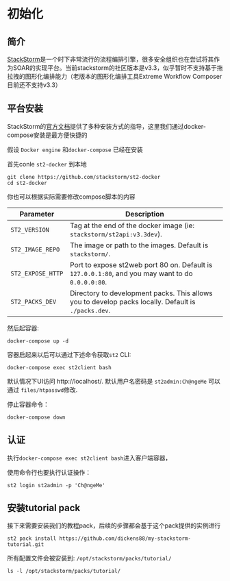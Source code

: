 # 初始化
## 简介

[StackStorm](https://stackstorm.com/)是一个时下非常流行的流程编排引擎，很多安全组织也在尝试将其作为SOAR的实现平台。当前stackstorm的社区版本是v3.3，似乎暂时不支持基于拖拉拽的图形化编排能力（老版本的图形化编排工具Extreme Workflow Composer目前还不支持v3.3）

## 平台安装

StackStorm的[官方文档](https://docs.stackstorm.com/install/index.html)提供了多种安装方式的指导，这里我们通过docker-compose安装是最方便快捷的

假设 `Docker engine` 和`docker-compose` 已经在安装

首先conle `st2-docker` 到本地

```
git clone https://github.com/stackstorm/st2-docker
cd st2-docker
```
你也可以根据实际需要修改compose脚本的内容

| Parameter         | Description                                                  |
| ----------------- | ------------------------------------------------------------ |
| `ST2_VERSION`     | Tag at the end of the docker image (ie: `stackstorm/st2api:v3.3dev`). |
| `ST2_IMAGE_REPO`  | The image or path to the images. Default is `stackstorm/`.   |
| `ST2_EXPOSE_HTTP` | Port to expose st2web port 80 on. Default is `127.0.0.1:80`, and you may want to do `0.0.0.0:80`. |
| `ST2_PACKS_DEV`   | Directory to development packs. This allows you to develop packs locally. Default is `./packs.dev`. |

然后起容器:

```
docker-compose up -d
```

容器启起来以后可以通过下述命令获取`st2` CLI:

```
docker-compose exec st2client bash
```

默认情况下UI访问 http://localhost/. 默认用户名密码是 `st2admin:Ch@ngeMe` 可以通过 `files/htpasswd`修改.

停止容器命令：

```
docker-compose down
```

## 认证

执行``docker-compose exec st2client bash``进入客户端容器，

使用命令行也要执行认证操作：

```
st2 login st2admin -p 'Ch@ngeMe'
```



## 安装tutorial pack

接下来需要安装我们的教程pack，后续的步骤都会基于这个pack提供的实例进行

```
st2 pack install https://github.com/dickens88/my-stackstorm-tutorial.git
```

所有配置文件会被安装到: `/opt/stackstorm/packs/tutorial/`

```
ls -l /opt/stackstorm/packs/tutorial/
```
